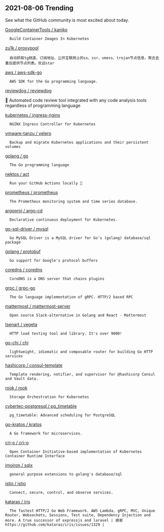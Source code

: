 ## 2021-08-06 Trending 
See what the GitHub community is most excited about today. 

[GoogleContainerTools / kaniko](https://github.com/GoogleContainerTools/kaniko) 

      Build Container Images In Kubernetes
     
[zu1k / proxypool](https://github.com/zu1k/proxypool) 

      自动抓取tg频道、订阅地址、公开互联网上的ss、ssr、vmess、trojan节点信息，聚合去重后提供节点列表。欢迎star
     
[aws / aws-sdk-go](https://github.com/aws/aws-sdk-go) 

      AWS SDK for the Go programming language.
     
[reviewdog / reviewdog](https://github.com/reviewdog/reviewdog) 

      
🐶 Automated code review tool integrated with any code analysis tools regardless of programming language
     
[kubernetes / ingress-nginx](https://github.com/kubernetes/ingress-nginx) 

      NGINX Ingress Controller for Kubernetes
     
[vmware-tanzu / velero](https://github.com/vmware-tanzu/velero) 

      Backup and migrate Kubernetes applications and their persistent volumes
     
[golang / go](https://github.com/golang/go) 

      The Go programming language
     
[nektos / act](https://github.com/nektos/act) 

      Run your GitHub Actions locally 🚀

     
[prometheus / prometheus](https://github.com/prometheus/prometheus) 

      The Prometheus monitoring system and time series database.
     
[argoproj / argo-cd](https://github.com/argoproj/argo-cd) 

      Declarative continuous deployment for Kubernetes.
     
[go-sql-driver / mysql](https://github.com/go-sql-driver/mysql) 

      Go MySQL Driver is a MySQL driver for Go's (golang) database/sql package
     
[golang / protobuf](https://github.com/golang/protobuf) 

      Go support for Google's protocol buffers
     
[coredns / coredns](https://github.com/coredns/coredns) 

      CoreDNS is a DNS server that chains plugins
     
[grpc / grpc-go](https://github.com/grpc/grpc-go) 

      The Go language implementation of gRPC. HTTP/2 based RPC
     
[mattermost / mattermost-server](https://github.com/mattermost/mattermost-server) 

      Open source Slack-alternative in Golang and React - Mattermost
     
[tsenart / vegeta](https://github.com/tsenart/vegeta) 

      HTTP load testing tool and library. It's over 9000!
     
[go-chi / chi](https://github.com/go-chi/chi) 

      lightweight, idiomatic and composable router for building Go HTTP services
     
[hashicorp / consul-template](https://github.com/hashicorp/consul-template) 

      Template rendering, notifier, and supervisor for @hashicorp Consul and Vault data.
     
[rook / rook](https://github.com/rook/rook) 

      Storage Orchestration for Kubernetes
     
[cybertec-postgresql / pg_timetable](https://github.com/cybertec-postgresql/pg_timetable) 

      pg_timetable: Advanced scheduling for PostgreSQL
     
[go-kratos / kratos](https://github.com/go-kratos/kratos) 

      A Go framework for microservices.
     
[cri-o / cri-o](https://github.com/cri-o/cri-o) 

      Open Container Initiative-based implementation of Kubernetes Container Runtime Interface
     
[jmoiron / sqlx](https://github.com/jmoiron/sqlx) 

      general purpose extensions to golang's database/sql
     
[istio / istio](https://github.com/istio/istio) 

      Connect, secure, control, and observe services.
     
[kataras / iris](https://github.com/kataras/iris) 

      The fastest HTTP/2 Go Web Framework. AWS Lambda, gRPC, MVC, Unique Router, Websockets, Sessions, Test suite, Dependency Injection and more. A true successor of expressjs and laravel | 谢谢 https://github.com/kataras/iris/issues/1329 |
     
